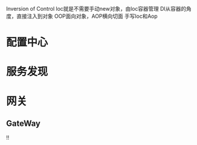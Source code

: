 Inversion of Control
loc就是不需要手动new对象，由loc容器管理
DI从容器的角度，直接注入到对象
OOP面向对象，AOP横向切面
手写Ioc和Aop

# 配置中心

# 服务发现

# 网关

## GateWay

!!